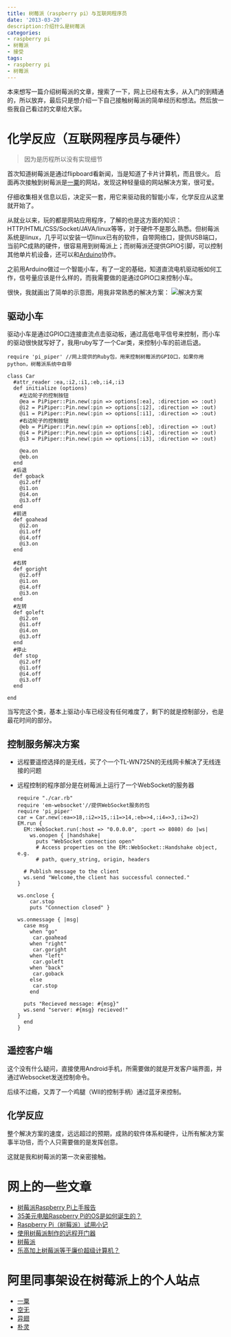 ```yaml
---
title: 树莓派（raspberry pi）与互联网程序员
date: '2013-03-20'
description:介绍什么是树莓派
categories:
- raspberry pi
- 树莓派
- 接受
tags:
- raspberry pi
- 树莓派
---
```


本来想写一篇介绍树莓派的文章，搜索了一下，网上已经有太多，从入门的到精通的，所以放弃，最后只是想介绍一下自己接触树莓派的简单经历和想法。然后放一些我自己看过的文章给大家。

#	化学反应（互联网程序员与硬件）

>因为是历程所以没有实现细节


首次知道树莓派是通过flipboard看新闻，当是知道了卡片计算机，而且很火。 后面再次接触到树莓派是[一粟](http://go.myalert.info/)的网站，发现这种轻量级的网站解决方案，很可爱。

仔细收集相关信息以后，决定买一套，用它来驱动我的智能小车，化学反应从这里就开始了。

从就业以来，玩的都是网站应用程序，了解的也是这方面的知识：HTTP/HTML/CSS/Socket/JAVA/linux等等，对于硬件不是那么熟悉。但树莓派系统是linux，几乎可以安装一切linux已有的软件，自带网络口，提供USB端口，当前PC成熟的硬件，很容易用到树莓派上；而树莓派还提供GPIO引脚，可以控制其他单片机设备，还可以和[Arduino](http://zh.wikipedia.org/wiki/Arduino)协作。

之前用Arduino做过一个智能小车，有了一定的基础，知道直流电机驱动板如何工作，信号量应该是什么样的，而我需要做的是通过GPIO口来控制小车。

很快，我就画出了简单的示意图，用我非常熟悉的解决方案：
![解决方案](http://ww4.sinaimg.cn/mw690/543ff35dgw1e2w66fc6gjj.jpg)

##	驱动小车

驱动小车是通过GPIO口连接直流点击驱动板，通过高低电平信号来控制，而小车的驱动很快就写好了，我用ruby写了一个Car类，来控制小车的前进后退。

	require 'pi_piper' //网上提供的Ruby包，用来控制树莓派的GPIO口，如果你用python，树莓派系统中自带
	
	class Car
	  #attr_reader :ea,:i2,:i1,:eb,:i4,:i3
	  def initialize (options)
	    #左边轮子的控制按钮
	    @ea = PiPiper::Pin.new(:pin => options[:ea], :direction => :out)
	    @i2 = PiPiper::Pin.new(:pin => options[:i2], :direction => :out)
	    @i1 = PiPiper::Pin.new(:pin => options[:i1], :direction => :out)
	    #右边轮子的控制按钮
	    @eb = PiPiper::Pin.new(:pin => options[:eb], :direction => :out)
	    @i4 = PiPiper::Pin.new(:pin => options[:i4], :direction => :out)
	    @i3 = PiPiper::Pin.new(:pin => options[:i3], :direction => :out)
	
	    @ea.on
	    @eb.on
	  end
	  #后退
	  def goback
	    @i2.off
	    @i1.on
	    @i4.on
	    @i3.off
	  end
	  #前进
	  def goahead
	    @i2.on
	    @i1.off
	    @i4.off
	    @i3.on
	  end
	
	  #右转
	  def goright
	    @i2.off
	    @i1.on
	    @i4.off
	    @i3.on
	  end
	  #左转
	  def goleft
	    @i2.on
	    @i1.off
	    @i4.on
	    @i3.off
	  end
	  #停止
	  def stop
	    @i2.off
	    @i1.off
	    @i4.off
	    @i3.off
	  end
	
	end

当写完这个类，基本上驱动小车已经没有任何难度了，剩下的就是控制部分，也是最花时间的部分。

##	控制服务解决方案

*	远程要遥控选择的是无线，买了个一个TL-WN725N的无线网卡解决了无线连接的问题
*	远程控制的程序部分是在树莓派上运行了一个WebSocket的服务器

		require "./car.rb"
		require 'em-websocket'//提供WebSocket服务的包
		require 'pi_piper'
		car = Car.new(:ea=>18,:i2=>15,:i1=>14,:eb=>4,:i4=>3,:i3=>2)
		EM.run {
		  EM::WebSocket.run(:host => "0.0.0.0", :port => 8080) do |ws|
		    ws.onopen { |handshake|
		      puts "WebSocket connection open"
		      # Access properties on the EM::WebSocket::Handshake object, e.g.
		      # path, query_string, origin, headers
	
	      # Publish message to the client
	      ws.send "Welcome,the client has successful connected."
	    }
	
	    ws.onclose {
	        car.stop
	        puts "Connection closed" }
	
	    ws.onmessage { |msg|
	      case msg
	        when "go"
	         car.goahead
	        when "right"
	         car.goright
	        when "left"
	         car.goleft
	        when "back"
	         car.goback
	        else
	         car.stop
	        end
	
	      puts "Recieved message: #{msg}"
	      ws.send "server: #{msg} recieved!"
	    }
		  end
		}

##	遥控客户端

这个没有什么疑问，直接使用Android手机，所需要做的就是开发客户端界面，并通过Websocket发送控制命令。

后续不过瘾，又弄了一个鸡腿（WII的控制手柄）通过蓝牙来控制。

##	化学反应

整个解决方案的速度，远远超过的预期，成熟的软件体系和硬件，让所有解决方案事半功倍，而个人只需要做的是发挥创意。

这就是我和树莓派的第一次亲密接触。


#	网上的一些文章

*	[树莓派Raspberry Pi上手报告](http://www.leiphone.com/raspberry-pi-hands-on.html)
*	[35美元电脑Raspberry Pi的OS是如何诞生的？](http://www.cnbeta.com/articles/230243.htm)
*	[Raspberry Pi（树莓派）试用小记](http://www.cnblogs.com/ma6174/archive/2013/01/25/2875617.html)
*	[使用树莓派制作的远程开门器](http://www.cnblogs.com/guanhe/archive/2012/12/25/2832982.html)
*	[树莓派](http://zh.wikipedia.org/wiki/%E6%A0%91%E8%8E%93%E6%B4%BE)
*	[乐高加上树莓派等于廉价超级计算机？](http://www.inpai.com.cn/doc/pc/182426.htm)


#	阿里同事架设在树莓派上的个人站点

*	[一粟](http://go.myalert.info/)
*	[空无](http://kongwu.net/)
*	[异翅](http://pi.k17.im/)
*	[朴灵](http://jacksontian.eicp.net/)


